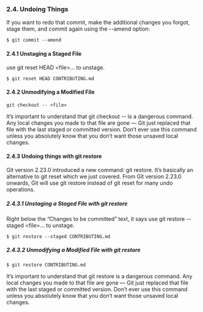 ### 2.4. Undoing Things

If you want to redo that commit, make the additional changes you forgot, stage them, and commit again using the --amend option:

    $ git commit --amend

#### 2.4.1 Unstaging a Staged File

use git reset HEAD \<file>… to unstage.

    $ git reset HEAD CONTRIBUTING.md

#### 2.4.2 Unmodifying a Modified File

    git checkout -- <file>

It’s important to understand that git checkout -- <file> is a dangerous command. Any local changes you made to that file are gone — Git just replaced that file with the last staged or committed version. Don’t ever use this command unless you absolutely know that you don’t want those unsaved local changes.

#### 2.4.3 Undoing things with git restore

Git version 2.23.0 introduced a new command: git restore. It’s basically an alternative to git reset which we just covered. From Git version 2.23.0 onwards, Git will use git restore instead of git reset for many undo operations.

##### 2.4.3.1 Unstaging a Staged File with git restore

Right below the “Changes to be committed” text, it says use git restore --staged \<file>… to unstage.

    $ git restore --staged CONTRIBUTING.md

##### 2.4.3.2 Unmodifying a Modified File with git restore

    $ git restore CONTRIBUTING.md

It’s important to understand that git restore <file> is a dangerous command. Any local changes you made to that file are gone — Git just replaced that file with the last staged or committed version. Don’t ever use this command unless you absolutely know that you don’t want those unsaved local changes.